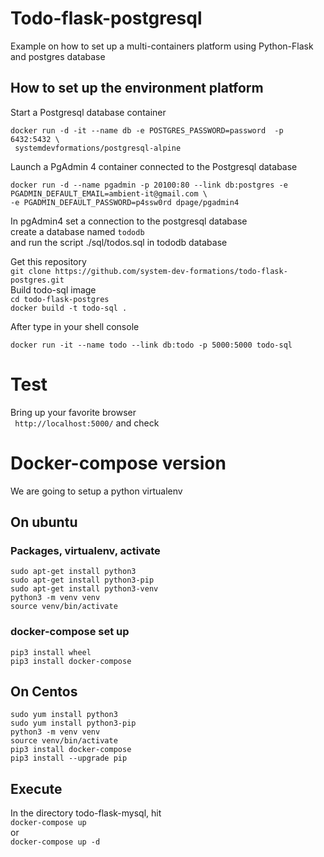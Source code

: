 # Todo-flask-postgresql
Example on how to set up a multi-containers platform using Python-Flask and postgres database 

## How to set up the environment platform
Start a Postgresql database container   
```code
docker run -d -it --name db -e POSTGRES_PASSWORD=password  -p 6432:5432 \
 systemdevformations/postgresql-alpine
```
Launch a PgAdmin 4 container connected to the Postgresql database
```code
docker run -d --name pgadmin -p 20100:80 --link db:postgres -e PGADMIN_DEFAULT_EMAIL=ambient-it@gmail.com \
-e PGADMIN_DEFAULT_PASSWORD=p4ssw0rd dpage/pgadmin4
```
In pgAdmin4  set a connection to the postgresql database   
create a database named ```tododb```      
and run the script ./sql/todos.sql  in tododb database

Get this repository  
```git clone https://github.com/system-dev-formations/todo-flask-postgres.git```  
Build todo-sql image  
```cd todo-flask-postgres```  
```docker build -t todo-sql . ```  
  
After type in your shell console  
```code 
docker run -it --name todo --link db:todo -p 5000:5000 todo-sql
```

# Test
Bring up your favorite browser   
``` http://localhost:5000/```
and check 

# Docker-compose version 
We are going to setup a python virtualenv 
## On ubuntu
### Packages, virtualenv, activate  
```code
sudo apt-get install python3
sudo apt-get install python3-pip
sudo apt-get install python3-venv
python3 -m venv venv
source venv/bin/activate
```
### docker-compose set up
```code 
pip3 install wheel
pip3 install docker-compose
```
## On Centos
```code 
sudo yum install python3
sudo yum install python3-pip
python3 -m venv venv
source venv/bin/activate
pip3 install docker-compose
pip3 install --upgrade pip
```
## Execute
In the directory todo-flask-mysql, hit   
```docker-compose up ```  
or  
```docker-compose up -d```


